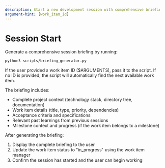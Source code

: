 ```yaml
---
description: Start a new development session with comprehensive briefing
argument-hint: [work_item_id]
---
```


# Session Start

Generate a comprehensive session briefing by running:

```bash
python3 scripts/briefing_generator.py
```

If the user provided a work item ID ($ARGUMENTS), pass it to the script. If no ID is provided, the script will automatically find the next available work item.

The briefing includes:
- Complete project context (technology stack, directory tree, documentation)
- Work item details (title, type, priority, dependencies)
- Acceptance criteria and specifications
- Relevant past learnings from previous sessions
- Milestone context and progress (if the work item belongs to a milestone)

After generating the briefing:
1. Display the complete briefing to the user
2. Update the work item status to "in_progress" using the work item manager
3. Confirm the session has started and the user can begin working

